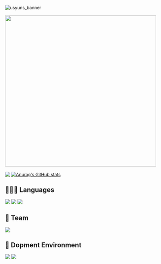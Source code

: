 ![usyuns_banner](https://user-images.githubusercontent.com/97395703/178105820-e4a24561-e428-45a2-b537-b10eee9db2f9.png)\
<br>
<img width="490px" src="https://user-images.githubusercontent.com/97395703/178106098-5e847342-3703-408c-b75b-5a920e67ce56.png">
<br><br>
[![Anurag's GitHub stats](https://github-readme-stats.vercel.app/api?username=usyuns)](https://github.com/anuraghazra/github-readme-stats)
<a href="https://discord.com/users/893424082945720351"><img align="left" src="https://lanyard.cnrad.dev/api/893424082945720351?bg=2E3440&animated=true&hideBadges=true&borderRadius=10px&idleMessage=Hi"/></a>

## 👨🏻‍💻 Languages
<a href="https://developer.mozilla.org/ko/docs/Web/HTML"><img src="https://img.shields.io/badge/-HTML5-FF8849?style=flat&logo=HTML5"/></a>
<a href="https://developer.mozilla.org/ko/docs/Web/CSS"><img src="https://img.shields.io/badge/-CSS3-30A9DC?style=flat&logo=CSS3"/></a>
<a href="https://www.python.org/"><img src="https://img.shields.io/badge/-Python-275277?style=flat&logo=python"/></a>

## 📂 Team
<a href="https://scordbox.com/"><img src="https://img.shields.io/badge/-ScordBox-000000?style=flat&logo="/></a>

## 🔧 Dopment Environment
<a href="https://www.apple.com/kr/macos/monterey/"><img src="https://img.shields.io/badge/-Mac-5411B2?style=flat&logo=apple"/></a>
<a href="https://code.visualstudio.com/"><img src="https://img.shields.io/badge/-Visual Studio Code-213c60?style=flat&logo=visualstudiocode"/></a>
